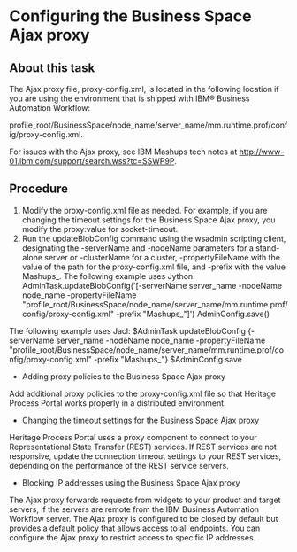 # Configuring the Business Space Ajax proxy

## About this task

The Ajax proxy file, proxy-config.xml,
is located in the following location if you are using the environment
that is shipped with IBM® Business Automation Workflow:

profile\_root/BusinessSpace/node\_name/server\_name/mm.runtime.prof/config/proxy-config.xml.

For
issues with the Ajax proxy, see IBM Mashups tech notes at http://www-01.ibm.com/support/search.wss?tc=SSWP9P.

## Procedure

1. Modify the proxy-config.xml file as
needed. For example, if you are changing the timeout
settings for the Business Space Ajax proxy, you modify the proxy:value for socket-timeout.
2. Run the updateBlobConfig command using
the wsadmin scripting client, designating the -serverName and -nodeName parameters
for a stand-alone server or -clusterName for
a cluster, -propertyFileName with the value of
the path for the proxy-config.xml file, and -prefix with
the value Mashups\_. The following example
uses Jython:  
AdminTask.updateBlobConfig('[-serverName server\_name -nodeName node\_name -propertyFileName
"profile\_root/BusinessSpace/node\_name/server\_name/mm.runtime.prof/config/proxy-config.xml"
-prefix "Mashups\_"]')
AdminConfig.save()

The following example uses Jacl: 
$AdminTask
updateBlobConfig {-serverName server\_name -nodeName node\_name -propertyFileName
"profile\_root/BusinessSpace/node\_name/server\_name/mm.runtime.prof/config/proxy-config.xml"
-prefix "Mashups\_"}
$AdminConfig save

- Adding proxy policies to the Business Space Ajax proxy

Add additional proxy policies to the proxy-config.xml file so that Heritage Process Portal works properly in a distributed environment.
- Changing the timeout settings for the Business Space Ajax proxy

Heritage Process Portal uses a proxy component to connect to your Representational State Transfer (REST) services. If REST services are not responsive, update the connection timeout settings to your REST services, depending on the performance of the REST service servers.
- Blocking IP addresses using the Business Space Ajax proxy

The Ajax proxy forwards requests from widgets to your product and target servers, if the servers are remote from the IBM Business Automation Workflow server. The Ajax proxy is configured to be closed by default but provides a default policy that allows access to all endpoints. You can configure the Ajax proxy to restrict access to specific IP addresses.